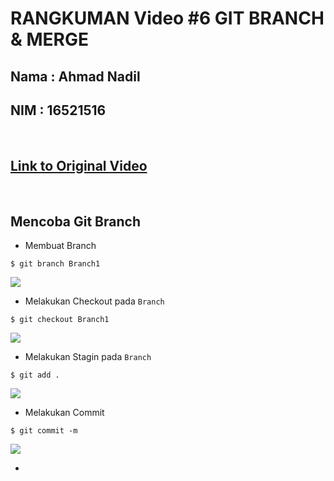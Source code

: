 # RANGKUMAN Video #6 GIT BRANCH & MERGE

## Nama : Ahmad Nadil
## NIM  : 16521516

<p>&nbsp;</p>

## [Link to Original Video](https://www.youtube.com/watch?v=EGl7KxVOyNs&list=PPSV)

<p>&nbsp;</p>

## Mencoba Git Branch
- Membuat Branch
```
$ git branch Branch1
```

![](https://cdn.discordapp.com/attachments/940989834779037716/941380061175623750/unknown.png)

- Melakukan Checkout pada `Branch`

```
$ git checkout Branch1
```

![](https://cdn.discordapp.com/attachments/940989834779037716/941380430916120596/unknown.png)

- Melakukan Stagin pada `Branch`
```
$ git add .
```

![](https://cdn.discordapp.com/attachments/940989834779037716/941381176864702594/unknown.png)

- Melakukan Commit
```
$ git commit -m
```

![](https://cdn.discordapp.com/attachments/940989834779037716/941381491169058846/unknown.png)

- 